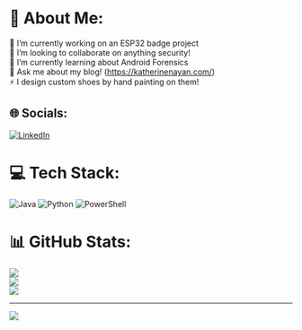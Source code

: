 # 💫 About Me:
🔭 I’m currently working on an ESP32 badge project<br>👯 I’m looking to collaborate on anything security!<br>🌱 I’m currently learning about Android Forensics<br>💬 Ask me about my blog! (https://katherinenayan.com/)<br>⚡ I design custom shoes by hand painting on them!


## 🌐 Socials:
[![LinkedIn](https://img.shields.io/badge/LinkedIn-%230077B5.svg?logo=linkedin&logoColor=white)](https://linkedin.com/in/katherinenayan) 

# 💻 Tech Stack:
![Java](https://img.shields.io/badge/java-%23ED8B00.svg?style=for-the-badge&logo=openjdk&logoColor=white) ![Python](https://img.shields.io/badge/python-3670A0?style=for-the-badge&logo=python&logoColor=ffdd54) ![PowerShell](https://img.shields.io/badge/PowerShell-%235391FE.svg?style=for-the-badge&logo=powershell&logoColor=white)
# 📊 GitHub Stats:
![](https://github-readme-stats.vercel.app/api?username=katnayan&theme=nightowl&hide_border=false&include_all_commits=false&count_private=false)<br/>
![](https://github-readme-streak-stats.herokuapp.com/?user=katnayan&theme=nightowl&hide_border=false)<br/>
![](https://github-readme-stats.vercel.app/api/top-langs/?username=katnayan&theme=nightowl&hide_border=false&include_all_commits=false&count_private=false&layout=compact)

---
[![](https://visitcount.itsvg.in/api?id=katnayan&icon=0&color=0)](https://visitcount.itsvg.in)

<!-- Proudly created with GPRM ( https://gprm.itsvg.in ) -->
